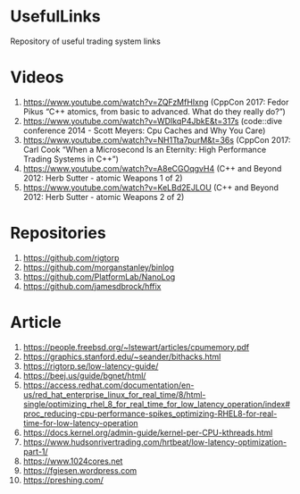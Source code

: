 # UsefulLinks
Repository of useful trading system links

# Videos
1.  https://www.youtube.com/watch?v=ZQFzMfHIxng (CppCon 2017: Fedor Pikus “C++ atomics, from basic to advanced. What do they really do?”)
2.  https://www.youtube.com/watch?v=WDIkqP4JbkE&t=317s (code::dive conference 2014 - Scott Meyers: Cpu Caches and Why You Care)
3.  https://www.youtube.com/watch?v=NH1Tta7purM&t=36s (CppCon 2017: Carl Cook “When a Microsecond Is an Eternity: High Performance Trading Systems in C++”)
4.  https://www.youtube.com/watch?v=A8eCGOqgvH4 (C++ and Beyond 2012: Herb Sutter - atomic Weapons 1 of 2)
5.  https://www.youtube.com/watch?v=KeLBd2EJLOU (C++ and Beyond 2012: Herb Sutter - atomic Weapons 2 of 2)

# Repositories
1. https://github.com/rigtorp
2. https://github.com/morganstanley/binlog
3. https://github.com/PlatformLab/NanoLog
4. https://github.com/jamesdbrock/hffix

# Article
1. https://people.freebsd.org/~lstewart/articles/cpumemory.pdf
2. https://graphics.stanford.edu/~seander/bithacks.html
3. https://rigtorp.se/low-latency-guide/
4. https://beej.us/guide/bgnet/html/
5. https://access.redhat.com/documentation/en-us/red_hat_enterprise_linux_for_real_time/8/html-single/optimizing_rhel_8_for_real_time_for_low_latency_operation/index#proc_reducing-cpu-performance-spikes_optimizing-RHEL8-for-real-time-for-low-latency-operation
6. https://docs.kernel.org/admin-guide/kernel-per-CPU-kthreads.html
7. https://www.hudsonrivertrading.com/hrtbeat/low-latency-optimization-part-1/
8. https://www.1024cores.net
9. https://fgiesen.wordpress.com
10. https://preshing.com/
